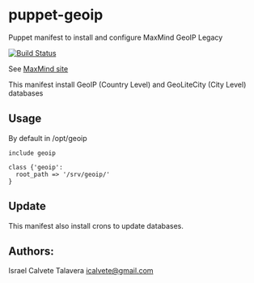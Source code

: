 # puppet-geoip

Puppet manifest to install and configure MaxMind GeoIP Legacy

[![Build Status](https://secure.travis-ci.org/icalvete/puppet-geoip.png)](http://travis-ci.org/icalvete/puppet-geoip)

See [MaxMind site](http://dev.maxmind.com/geoip/legacy/geolite/)


This manifest install GeoIP (Country Level) and GeoLiteCity (City Level) databases

## Usage

By default in /opt/geoip

```puppet
include geoip
```

```puppet
class {'geoip':
  root_path => '/srv/geoip/'
}
```

## Update

This manifest also install crons to update databases.

## Authors:

Israel Calvete Talavera <icalvete@gmail.com>

